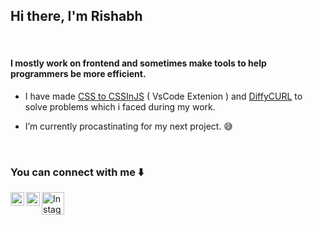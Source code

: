 ## Hi there, I'm Rishabh

<br />

#### I mostly work on frontend and sometimes make tools to help programmers be more efficient.

- I have made [CSS to CSSInJS](https://github.com/Rishabh-Rathod/css-to-js) ( VsCode Extenion ) and [DiffyCURL](https://rishabh-rathod.github.io/DiffyCurl/) to solve problems which i faced during my work.

- I’m currently procastinating for my next project. 😅


<br />

### You can connect with me  ⬇️

[<img align="left" alt="Twitter" width="22px" src="https://user-images.githubusercontent.com/23132741/112717534-70875500-8f13-11eb-9e44-3016a8cab25f.png" />](https://twitter.com/Rathodris)
[<img align="left" alt="LinkedIn" width="22px" src="https://user-images.githubusercontent.com/23132741/112717612-ea1f4300-8f13-11eb-92fc-33b56e9b08b1.png" />](https://www.linkedin.com/in/rishabh-rathod-021505aa/)
[<img align="left" alt="Instagram" width="36px" src="https://download.logo.wine/logo/Instagram/Instagram-Logo.wine.png" />](https://www.instagram.com/iamrishabhrathod/)


<br />

